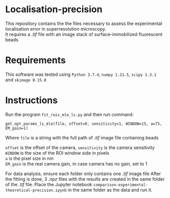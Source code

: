 # Localisation-precision

This repository contains the the files necessary to assess the experimental localisation error in superresolution microscopy.  
It requires a _.tif_ file with an image stack of surface-immobilized fluorescent beads  


# Requirements
This software was tested using `Python 3.7.4`, `numpy 1.21.5`, `scipy 1.3.1` and `skimage 0.15.0`

# Instructions

Run the program `fit_rois_mle_ls.py` and then run command:

`get_opt_params_ls_mle(file, offset=0, sensitivity=1, WINDOW=15, a=75, EM_gain=1)` 

Where `file` is a string with the full path of _.tif_ image file containing beads  

`offset` is the offset of the camera, `sensitivity` is the camera sensitivity  
`WINDOW` is the size of the ROI window side in pixels  
`a` is the pixel size in nm  
`EM_gain` is the real camera gain, in case camera has no gain, set to 1  

For data analysis, ensure each folder only contains one _.tif_ image file
After the fitting is done, 3 _.npz_ files with the results are created in the same folder of the _.tif_ file.
Place the Jupyter notebook `comparison-experimental-theoretical-precision.ipynb` in the same folder as the data and run it.











